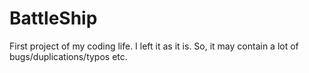 # BattleShip

First project of my coding life. 
I left it as it is. So, it may contain a lot of bugs/duplications/typos etc. 

